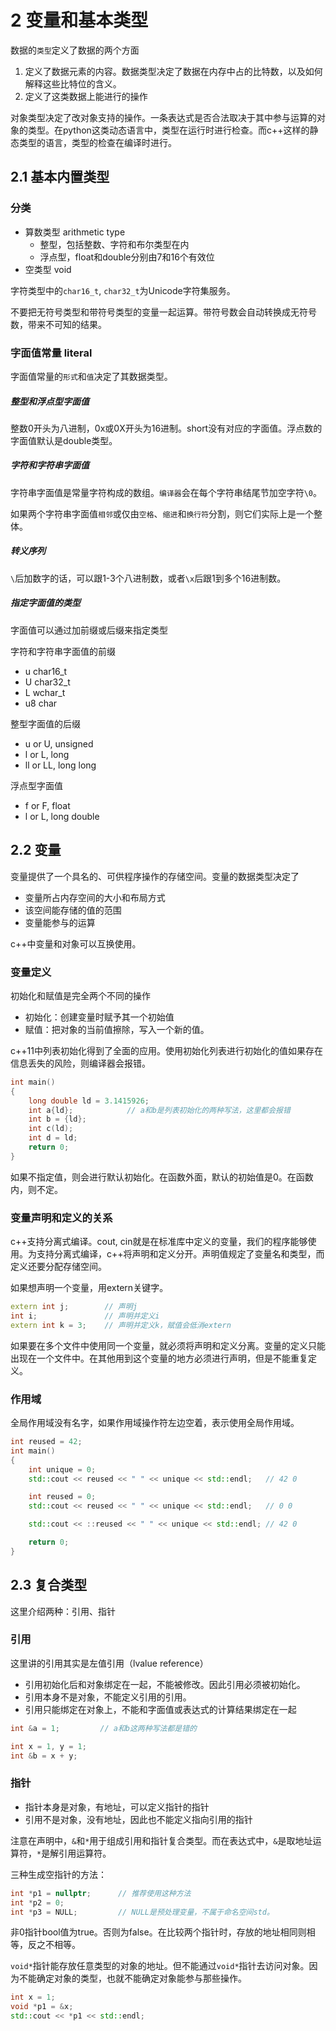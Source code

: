 # 2 变量和基本类型

数据的`类型`定义了数据的两个方面

1. 定义了数据元素的内容。数据类型决定了数据在内存中占的比特数，以及如何解释这些比特位的含义。
2. 定义了这类数据上能进行的操作

对象类型决定了改对象支持的操作。一条表达式是否合法取决于其中参与运算的对象的类型。在python这类动态语言中，类型在运行时进行检查。而c++这样的静态类型的语言，类型的检查在编译时进行。

## 2.1 基本内置类型

### 分类

- 算数类型 arithmetic type
  - 整型，包括整数、字符和布尔类型在内
  - 浮点型，float和double分别由7和16个有效位
- 空类型 void

字符类型中的`char16_t`, `char32_t`为Unicode字符集服务。

不要把无符号类型和带符号类型的变量一起运算。带符号数会自动转换成无符号数，带来不可知的结果。

### 字面值常量 literal

字面值常量的`形式`和`值`决定了其数据类型。

##### 整型和浮点型字面值

整数0开头为八进制，0x或0X开头为16进制。short没有对应的字面值。浮点数的字面值默认是double类型。

##### 字符和字符串字面值

字符串字面值是常量字符构成的数组。`编译器`会在每个字符串结尾节加空字符`\0`。

如果两个字符串字面值`相邻`或仅由`空格`、`缩进`和`换行符`分割，则它们实际上是一个整体。

##### 转义序列

`\`后加数字的话，可以跟1-3个八进制数，或者`\x`后跟1到多个16进制数。

##### 指定字面值的类型

字面值可以通过加前缀或后缀来指定类型

字符和字符串字面值的前缀

- u char16_t
- U char32_t
- L wchar_t
- u8 char

整型字面值的后缀

- u or U, unsigned
- l or L, long
- ll or LL, long long

浮点型字面值

- f or F, float
- l or L, long double

## 2.2 变量

变量提供了一个具名的、可供程序操作的存储空间。变量的数据类型决定了

- 变量所占内存空间的大小和布局方式
- 该空间能存储的值的范围
- 变量能参与的运算

c++中变量和对象可以互换使用。

### 变量定义

初始化和赋值是完全两个不同的操作

- 初始化：创建变量时赋予其一个初始值
- 赋值：把对象的当前值擦除，写入一个新的值。

c++11中列表初始化得到了全面的应用。使用初始化列表进行初始化的值如果存在信息丢失的风险，则编译器会报错。

```cpp
int main()
{
    long double ld = 3.1415926;
    int a{ld};            // a和b是列表初始化的两种写法，这里都会报错
    int b = {ld};
    int c(ld);
    int d = ld;
    return 0;
}
```

如果不指定值，则会进行默认初始化。在函数外面，默认的初始值是0。在函数内，则不定。

### 变量声明和定义的关系

c++支持分离式编译。cout, cin就是在标准库中定义的变量，我们的程序能够使用。为支持分离式编译，c++将声明和定义分开。声明值规定了变量名和类型，而定义还要分配存储空间。

如果想声明一个变量，用extern关键字。

```cpp
extern int j;        // 声明j
int i;               // 声明并定义i
extern int k = 3;    // 声明并定义k，赋值会低消extern
```

如果要在多个文件中使用同一个变量，就必须将声明和定义分离。变量的定义只能出现在一个文件中。在其他用到这个变量的地方必须进行声明，但是不能重复定义。

### 作用域

全局作用域没有名字，如果作用域操作符左边空着，表示使用全局作用域。

```cpp
int reused = 42;
int main()
{
    int unique = 0;
    std::cout << reused << " " << unique << std::endl;   // 42 0

    int reused = 0;
    std::cout << reused << " " << unique << std::endl;   // 0 0

    std::cout << ::reused << " " << unique << std::endl; // 42 0

    return 0;
}
```

## 2.3 复合类型

这里介绍两种：引用、指针

### 引用

这里讲的引用其实是左值引用（lvalue reference）

- 引用初始化后和对象绑定在一起，不能被修改。因此引用必须被初始化。
- 引用本身不是对象，不能定义引用的引用。
- 引用只能绑定在对象上，不能和字面值或表达式的计算结果绑定在一起

```cpp
int &a = 1;         // a和b这两种写法都是错的

int x = 1, y = 1;
int &b = x + y;
```

### 指针

- 指针本身是对象，有地址，可以定义指针的指针
- 引用不是对象，没有地址，因此也不能定义指向引用的指针

注意在声明中，`&`和`*`用于组成引用和指针复合类型。而在表达式中，`&`是取地址运算符，`*`是解引用运算符。

三种生成空指针的方法：

```cpp
int *p1 = nullptr;      // 推荐使用这种方法
int *p2 = 0;
int *p3 = NULL;         // NULL是预处理变量，不属于命名空间std。
```

非0指针bool值为true。否则为false。在比较两个指针时，存放的地址相同则相等，反之不相等。

`void*`指针能存放任意类型的对象的地址。但不能通过`void*`指针去访问对象。因为不能确定对象的类型，也就不能确定对象能参与那些操作。

```cpp
int x = 1;
void *p1 = &x;
std::cout << *p1 << std::endl;
```

